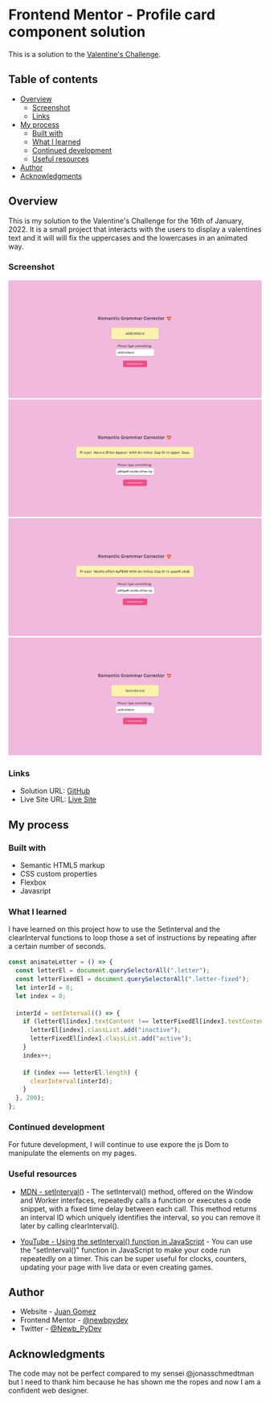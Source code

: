 # Frontend Mentor - Profile card component solution

This is a solution to the [Valentine's Challenge](https://scrimba.com/learn/codeweeks/-filter-duplicate-emojis-challenge-co9e84683a1a75f69bfa6a49d). 

## Table of contents

- [Overview](#overview)
  - [Screenshot](#screenshot)
  - [Links](#links)
- [My process](#my-process)
  - [Built with](#built-with)
  - [What I learned](#what-i-learned)
  - [Continued development](#continued-development)
  - [Useful resources](#useful-resources)
- [Author](#author)
- [Acknowledgments](#acknowledgments)

## Overview

This is my solution to the Valentine's Challenge for the 16th of January, 2022.
It is a small project that interacts with the users to display a valentines
text and it will will fix the uppercases and the lowercases in an animated way.

### Screenshot

![](./images/screenshot1.png)
![](./images/screenshot2.png)
![](./images/screenshot3.png)
![](./images/screenshot4.png)

### Links

- Solution URL: [GitHub](https://github.com/newbpydev/valentines-17-2022)
- Live Site URL: [Live Site](https://relaxed-boyd-149753.netlify.app/)

## My process

### Built with

- Semantic HTML5 markup
- CSS custom properties
- Flexbox
- Javasript

### What I learned

I have learned on this project how to use the SetInterval and the clearInterval
functions to loop those a set of instructions by repeating after a certain
number of seconds.

```javascript
const animateLetter = () => {
  const letterEl = document.querySelectorAll(".letter");
  const letterFixedEl = document.querySelectorAll(".letter-fixed");
  let interId = 0;
  let index = 0;

  interId = setInterval(() => {
    if (letterEl[index].textContent !== letterFixedEl[index].textContent) {
      letterEl[index].classList.add("inactive");
      letterFixedEl[index].classList.add("active");
    }
    index++;

    if (index === letterEl.length) {
      clearInterval(interId);
    }
  }, 200);
};
```

### Continued development

For future development, I will continue to use expore the js Dom to manipulate
the elements on my pages.

### Useful resources

- [MDN - setInterval()](https://developer.mozilla.org/en-US/docs/Web/API/setInterval) - The setInterval() method, offered on the Window and Worker interfaces, repeatedly calls a function or executes a code snippet, with a fixed time delay between each call.
This method returns an interval ID which uniquely identifies the interval, so you can remove it later by calling clearInterval().

- [YouTube - Using the setInterval() function in JavaScript](https://www.youtube.com/watch?v=ubLC1JxMqfY&t=672s&ab_channel=dcode) - You can use the "setInterval()" function in JavaScript to make your code run repeatedly on a timer. This can be super useful for clocks, counters, updating your page with live data or even creating games.

## Author

- Website - [Juan Gomez](https://www.newbpydev.com)
- Frontend Mentor - [@newbpydev](https://www.frontendmentor.io/profile/newbpydev)
- Twitter - [@Newb_PyDev](https://twitter.com/Newb_PyDev)

## Acknowledgments

The code may not be perfect compared to my sensei @jonasschmedtman but I need
to thank him because he has shown me the ropes and now I am a confident web
designer.


